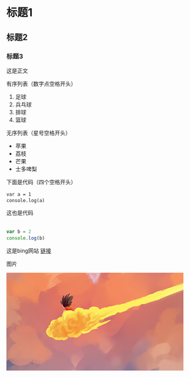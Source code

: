 # 标题1

## 标题2

### 标题3

这是正文

有序列表（数字点空格开头）

1. 足球
2. 兵乓球
3. 排球
4. 篮球

无序列表（星号空格开头）

* 苹果
* 荔枝
* 芒果
* 士多啤梨

下面是代码（四个空格开头）

    var a = 1
    console.log(a)
    

这也是代码

```javascript

var b = 2
console.log(b)

```

这是bing网站 [链接](https://bing.com)


图片

![一张图片](01.png)


